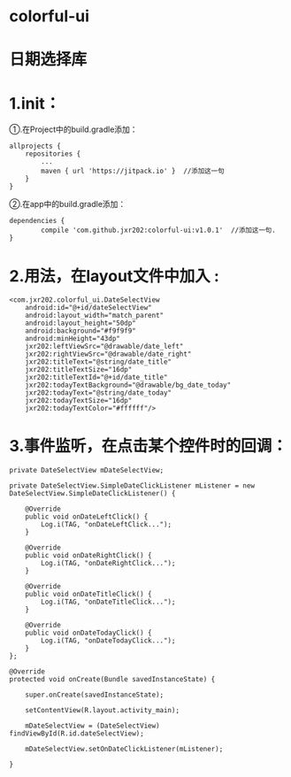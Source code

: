# colorful-ui

# 日期选择库



# 1.init：

①.在Project中的build.gradle添加：

	allprojects {
		repositories {
			...
			maven { url 'https://jitpack.io' }	//添加这一句
		}
	}
	
②.在app中的build.gradle添加：

	dependencies {
	        compile 'com.github.jxr202:colorful-ui:v1.0.1'	//添加这一句.
	}
	
	
# 2.用法，在layout文件中加入 :

    <com.jxr202.colorful_ui.DateSelectView
        android:id="@+id/dateSelectView"
        android:layout_width="match_parent"
        android:layout_height="50dp"
        android:background="#f9f9f9"
        android:minHeight="43dp"
        jxr202:leftViewSrc="@drawable/date_left"
        jxr202:rightViewSrc="@drawable/date_right"
        jxr202:titleText="@string/date_title"
        jxr202:titleTextSize="16dp"
        jxr202:titleTextId="@+id/date_title"
        jxr202:todayTextBackground="@drawable/bg_date_today"
        jxr202:todayText="@string/date_today"
        jxr202:todayTextSize="16dp"
        jxr202:todayTextColor="#ffffff"/>
		
	
# 3.事件监听，在点击某个控件时的回调：

    private DateSelectView mDateSelectView;

    private DateSelectView.SimpleDateClickListener mListener = new DateSelectView.SimpleDateClickListener() {

        @Override
        public void onDateLeftClick() {
            Log.i(TAG, "onDateLeftClick...");
        }

        @Override
        public void onDateRightClick() {
            Log.i(TAG, "onDateRightClick...");
        }

        @Override
        public void onDateTitleClick() {
            Log.i(TAG, "onDateTitleClick...");
        }

        @Override
        public void onDateTodayClick() {
            Log.i(TAG, "onDateTodayClick...");
        }
    };

    @Override
    protected void onCreate(Bundle savedInstanceState) {

        super.onCreate(savedInstanceState);

        setContentView(R.layout.activity_main);

        mDateSelectView = (DateSelectView) findViewById(R.id.dateSelectView);

        mDateSelectView.setOnDateClickListener(mListener);

    }
	
	
	
	